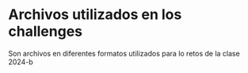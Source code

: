 # Archivos utilizados en los challenges

Son archivos en diferentes formatos utilizados para lo retos de la clase 2024-b

